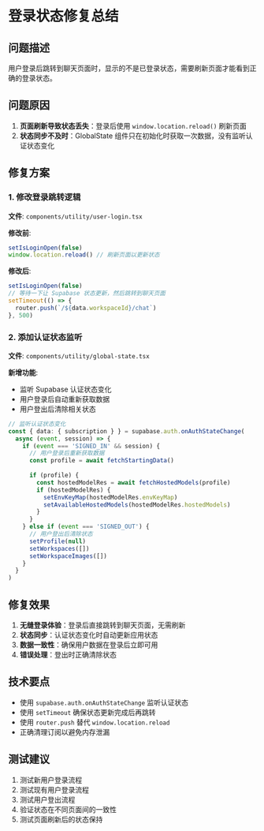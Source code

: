 # 登录状态修复总结

## 问题描述

用户登录后跳转到聊天页面时，显示的不是已登录状态，需要刷新页面才能看到正确的登录状态。

## 问题原因

1. **页面刷新导致状态丢失**：登录后使用 `window.location.reload()` 刷新页面
2. **状态同步不及时**：GlobalState 组件只在初始化时获取一次数据，没有监听认证状态变化

## 修复方案

### 1. 修改登录跳转逻辑

**文件**: `components/utility/user-login.tsx`

**修改前**:
```typescript
setIsLoginOpen(false)
window.location.reload() // 刷新页面以更新状态
```

**修改后**:
```typescript
setIsLoginOpen(false)
// 等待一下让 Supabase 状态更新，然后跳转到聊天页面
setTimeout(() => {
  router.push(`/${data.workspaceId}/chat`)
}, 500)
```

### 2. 添加认证状态监听

**文件**: `components/utility/global-state.tsx`

**新增功能**:
- 监听 Supabase 认证状态变化
- 用户登录后自动重新获取数据
- 用户登出后清除相关状态

```typescript
// 监听认证状态变化
const { data: { subscription } } = supabase.auth.onAuthStateChange(
  async (event, session) => {
    if (event === 'SIGNED_IN' && session) {
      // 用户登录后重新获取数据
      const profile = await fetchStartingData()
      
      if (profile) {
        const hostedModelRes = await fetchHostedModels(profile)
        if (hostedModelRes) {
          setEnvKeyMap(hostedModelRes.envKeyMap)
          setAvailableHostedModels(hostedModelRes.hostedModels)
        }
      }
    } else if (event === 'SIGNED_OUT') {
      // 用户登出后清除状态
      setProfile(null)
      setWorkspaces([])
      setWorkspaceImages([])
    }
  }
)
```

## 修复效果

1. **无缝登录体验**：登录后直接跳转到聊天页面，无需刷新
2. **状态同步**：认证状态变化时自动更新应用状态
3. **数据一致性**：确保用户数据在登录后立即可用
4. **错误处理**：登出时正确清除状态

## 技术要点

- 使用 `supabase.auth.onAuthStateChange` 监听认证状态
- 使用 `setTimeout` 确保状态更新完成后再跳转
- 使用 `router.push` 替代 `window.location.reload`
- 正确清理订阅以避免内存泄漏

## 测试建议

1. 测试新用户登录流程
2. 测试现有用户登录流程
3. 测试用户登出流程
4. 验证状态在不同页面间的一致性
5. 测试页面刷新后的状态保持 